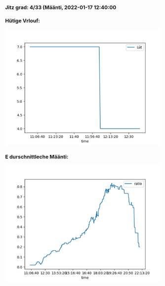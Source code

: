 ### Jitz grad: 4/33 (Määnti, 2022-01-17 12:40:00

### Hütige Vrlouf:
![Graph](Today.png)

### E durschnittleche Määnti:
![Graph](Määnti.png)